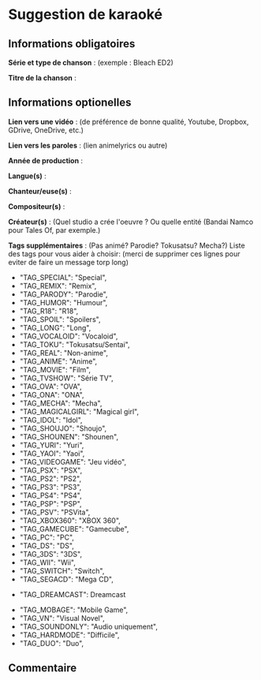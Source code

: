 # Suggestion de karaoké

## Informations obligatoires

**Série et type de chanson** : (exemple : Bleach ED2)

**Titre de la chanson** :

## Informations optionelles

**Lien vers une vidéo** : (de préférence de bonne qualité, Youtube, Dropbox, GDrive, OneDrive, etc.)

**Lien vers les paroles** : (lien animelyrics ou autre)

**Année de production** :

**Langue(s)** :

**Chanteur/euse(s)** :

**Compositeur(s)** :

**Créateur(s)** : (Quel studio a crée l'oeuvre ? Ou quelle entité (Bandai Namco pour Tales Of, par exemple.)

**Tags supplémentaires** : (Pas animé? Parodie? Tokusatsu? Mecha?)
Liste des tags pour vous aider à choisir: (merci de supprimer ces lignes pour eviter de faire un message torp long)

* "TAG_SPECIAL": "Special",
* "TAG_REMIX": "Remix",
* "TAG_PARODY": "Parodie",
* "TAG_HUMOR": "Humour",
* "TAG_R18": "R18",
* "TAG_SPOIL": "Spoilers",
* "TAG_LONG": "Long",
* "TAG_VOCALOID": "Vocaloid",
* "TAG_TOKU": "Tokusatsu/Sentai",
* "TAG_REAL": "Non-anime",
* "TAG_ANIME": "Anime",
* "TAG_MOVIE": "Film",
* "TAG_TVSHOW": "Série TV",
* "TAG_OVA": "OVA",
* "TAG_ONA": "ONA",
* "TAG_MECHA": "Mecha",
* "TAG_MAGICALGIRL": "Magical girl",
* "TAG_IDOL": "Idol",
* "TAG_SHOUJO": "Shoujo",
* "TAG_SHOUNEN": "Shounen",
* "TAG_YURI": "Yuri",
* "TAG_YAOI": "Yaoi",
* "TAG_VIDEOGAME": "Jeu vidéo",
* "TAG_PSX": "PSX",
* "TAG_PS2": "PS2",
* "TAG_PS3": "PS3",
* "TAG_PS4": "PS4",
* "TAG_PSP": "PSP",
* "TAG_PSV": "PSVita",
* "TAG_XBOX360": "XBOX 360",
* "TAG_GAMECUBE": "Gamecube",
* "TAG_PC": "PC",
* "TAG_DS": "DS",
* "TAG_3DS": "3DS",
* "TAG_WII": "Wii",
* "TAG_SWITCH": "Switch",
* "TAG_SEGACD": "Mega CD",
- "TAG_DREAMCAST": Dreamcast
* "TAG_MOBAGE": "Mobile Game",
* "TAG_VN": "Visual Novel",
* "TAG_SOUNDONLY": "Audio uniquement",
* "TAG_HARDMODE": "Difficile",
* "TAG_DUO": "Duo",

## Commentaire

